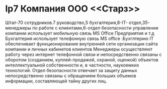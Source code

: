 # lp7 Компания ООО <<Старз>>
 Штат-70 сотрудников.7 руководство,5 бухгалтерия,8-IT- отдел,35-менеджеры по работе с клиентами,6-отдел безопасности
 управление компании использует мобильную связь MS Office Предприятия и т.д
 Бухгалтерия использует телефонную связь MS office :Бухглтерию
 IT обеспечивает функционирование внутренней сети организации сайта компании и личных кабинетов клиентов
 Менеджеры осуществляют работу через интернет телефонной связи и 
 непосредственно связаны с оборотом (созданием, куплей-продажей, охраной, оценкой) объектов интеллектуальной собственности и, в частности, наукоемких технологий.
 Отдел безопасности отвечает за защиту данных непосредственно связаны с обращением больших объемов информации, составляющей тайну других лиц.
